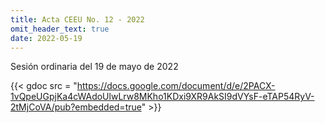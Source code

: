 ```yaml
---
title: Acta CEEU No. 12 - 2022
omit_header_text: true
date: 2022-05-19
---
```


Sesión ordinaria del 19 de mayo de 2022 

{{< gdoc src = "https://docs.google.com/document/d/e/2PACX-1vQpeUGpjKa4cWAdoUlwLrw8MKho1KDxi9XR9AkSI9dVYsF-eTAP54RyV-2tMjCoVA/pub?embedded=true" >}}
